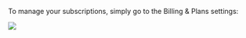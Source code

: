 To manage your subscriptions, simply go to the Billing & Plans settings:

![](https://gblobscdn.gitbook.com/assets%2F-LQ08RFAKZvFADEiXKFy%2F-Mjht4amMr3L__IXIrDy%2F-MjhxHMfR6xm8FuNAFvV%2Fimage.png?alt=media&token=eca7c32a-166a-451e-af7a-39b6ed66f0df)

